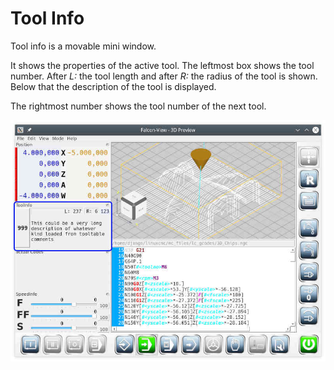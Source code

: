 # Tool Info

Tool info is a movable mini window.

It shows the properties of the active tool. The leftmost box shows the tool number. After *L:* the tool length and after *R:* the radius of the tool is shown. Below that the description of the tool is displayed.

The rightmost number shows the tool number of the next tool.

![ToolInfo](images/ToolInfo.jpg)

